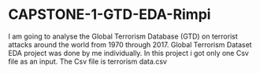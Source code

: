 # CAPSTONE-1-GTD-EDA-Rimpi
I am going to analyse the Global Terrorism Database (GTD) on terrorist attacks around the world from 1970 through 2017.
Global Terrorism Dataset EDA project was done by me individually. 
In this project i got only one Csv file as an input. The Csv file is terrorism data.csv
